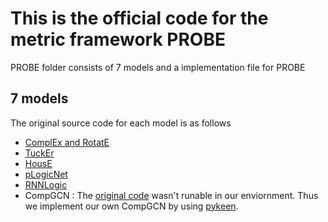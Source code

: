 # This is the official code for the metric framework PROBE

PROBE folder consists of 7 models and a implementation file for PROBE

## 7 models
The original source code for each model is as follows

- [ComplEx and RotatE](https://github.com/DeepGraphLearning/KnowledgeGraphEmbedding)
- [TuckEr](https://github.com/ibalazevic/TuckER)
- [HousE](https://github.com/rui9812/HousE)
- [pLogicNet](https://github.com/DeepGraphLearning/pLogicNet)
- [RNNLogic](https://github.com/DeepGraphLearning/RNNLogic)
- CompGCN : The [original code](https://github.com/malllabiisc/CompGCN) wasn't runable in our enviornment. Thus we implement our own CompGCN by using [pykeen](https://github.com/pykeen/pykeen).

